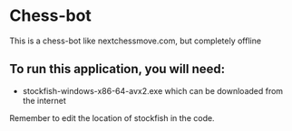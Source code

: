 # Chess-bot
This is a chess-bot like nextchessmove.com, but completely offline 

## To run this application, you will need: 
- stockfish-windows-x86-64-avx2.exe which can be downloaded from the internet

Remember to edit the location of stockfish in the code.
